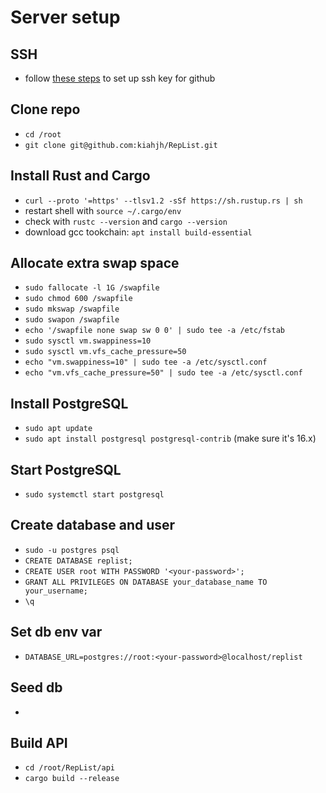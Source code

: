 # Server setup

## SSH

- follow [these steps](https://docs.github.com/en/authentication/connecting-to-github-with-ssh/generating-a-new-ssh-key-and-adding-it-to-the-ssh-agent?platform=linux) to set up ssh key for github

## Clone repo

- `cd /root`
- `git clone git@github.com:kiahjh/RepList.git`

## Install Rust and Cargo

- `curl --proto '=https' --tlsv1.2 -sSf https://sh.rustup.rs | sh`
- restart shell with `source ~/.cargo/env`
- check with `rustc --version` and `cargo --version`
- download gcc tookchain: `apt install build-essential`

## Allocate extra swap space

- `sudo fallocate -l 1G /swapfile`
- `sudo chmod 600 /swapfile`
- `sudo mkswap /swapfile`
- `sudo swapon /swapfile`
- `echo '/swapfile none swap sw 0 0' | sudo tee -a /etc/fstab`
- `sudo sysctl vm.swappiness=10`
- `sudo sysctl vm.vfs_cache_pressure=50`
- `echo "vm.swappiness=10" | sudo tee -a /etc/sysctl.conf`
- `echo "vm.vfs_cache_pressure=50" | sudo tee -a /etc/sysctl.conf`

## Install PostgreSQL

- `sudo apt update`
- `sudo apt install postgresql postgresql-contrib` (make sure it's 16.x)

## Start PostgreSQL

- `sudo systemctl start postgresql`

## Create database and user

- `sudo -u postgres psql`
- `CREATE DATABASE replist;`
- `CREATE USER root WITH PASSWORD '<your-password>';`
- `GRANT ALL PRIVILEGES ON DATABASE your_database_name TO your_username;`
- `\q`

## Set db env var

- `DATABASE_URL=postgres://root:<your-password>@localhost/replist`

## Seed db

- 

## Build API

- `cd /root/RepList/api`
- `cargo build --release`
